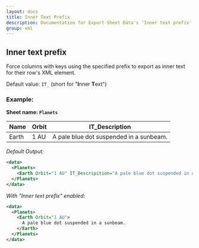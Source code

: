```yaml
---
layout: docs
title: Inner Text Prefix
description: Documentation for Export Sheet Data's 'Inner text prefix' option.
group: xml
---
```


Inner text prefix
-----------------
Force columns with keys using the specified prefix to export as inner text for their row's XML element.

Default value: `IT_` (short for "**I**nner **T**ext")

### Example: ###

**Sheet name: `Planets`**

Name | Orbit | IT_Description
---- | ----- | --------------
Earth | 1 AU | A pale blue dot suspended in a sunbeam.

*Default Output:*
```xml
<data>
  <Planets>
    <Earth Orbit="1 AU" IT_Descripition="A pale blue dot suspended in a sunbeam." />
  </Planets>
</data>
```

*With "Inner text prefix" enabled:*
```xml
<data>
  <Planets>
    <Earth Orbit="1 AU">
      A pale blue dot suspended in a sunbeam.
    </Earth>
  </Planets>
</data>
```
